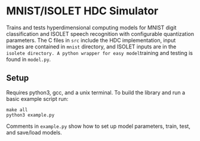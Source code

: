 
# MNIST/ISOLET HDC Simulator

Trains and tests hyperdimensional computing models for MNIST digit classification and ISOLET speech recognition with configurable quantization parameters. The C files in `src` include the HDC implementation, input images are contained in `mnist` directory, and ISOLET inputs are in the `isolete directory. A python wrapper for easy model`training and testing is found in `model.py`.

## Setup
Requires python3, gcc, and a unix terminal. To build the library and run a basic example script run:

```
make all
python3 example.py
```

Comments in `example.py` show how to set up model parameters, train, test, and save/load models.
